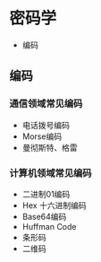 # 密码学

*  编码

## 编码

### 通信领域常见编码
* 电话拨号编码
* Morse编码
* 曼彻斯特、格雷

### 计算机领域常见编码
* 二进制01编码
* Hex 十六进制编码
* Base64编码
* Huffman Code
* 条形码
* 二维码

